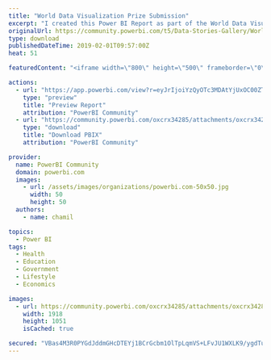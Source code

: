 ```yaml
---
title: "World Data Visualization Prize Submission"
excerpt: "I created this Power BI Report as part of the World Data Visualization Prize . The goal was to create an app-like interactive user experience that"
originalUrl: https://community.powerbi.com/t5/Data-Stories-Gallery/World-Data-Visualization-Prize-Submission/m-p/615034
type: download
publishedDateTime: 2019-02-01T09:57:00Z
heat: 51

featuredContent: "<iframe width=\"800\" height=\"500\" frameborder=\"0\" src=\"https://app.powerbi.com/view?r=eyJrIjoiYzQyOTc3MDAtYjUxOC00ZTUyLWI3YzQtM2Y5Y2RiMDY1NWZjIiwidCI6ImVhYzJmZmU0LWNmYWQtNDI5MC1hNmYxLTRkMjlhNjZhODA0NCJ9\"></iframe>"

actions:
  - url: "https://app.powerbi.com/view?r=eyJrIjoiYzQyOTc3MDAtYjUxOC00ZTUyLWI3YzQtM2Y5Y2RiMDY1NWZjIiwidCI6ImVhYzJmZmU0LWNmYWQtNDI5MC1hNmYxLTRkMjlhNjZhODA0NCJ9"
    type: "preview"
    title: "Preview Report"
    attribution: "PowerBI Community"
  - url: "https://community.powerbi.com/oxcrx34285/attachments/oxcrx34285/DataStoriesGallery/2466/2/World%20Data%20Visualization%20Prize%20Submission%20-%20Chris%20Hamill%201.2.19.pbix"
    type: "download"
    title: "Download PBIX"
    attribution: "PowerBI Community"

provider:
  name: PowerBI Community
  domain: powerbi.com
  images:
    - url: /assets/images/organizations/powerbi.com-50x50.jpg
      width: 50
      height: 50
  authors:
    - name: chamil

topics:
  - Power BI
tags:
  - Health
  - Education
  - Government
  - Lifestyle
  - Economics

images:
  - url: https://community.powerbi.com/oxcrx34285/attachments/oxcrx34285/DataStoriesGallery/2466/1/World%20Data%20snap.jpg
    width: 1918
    height: 1051
    isCached: true

secured: "VBas4M3R0PYGdJddmGHcDTEYj1BCrGcbm1OlTpLqmVS+LFvJU1WXLK9/ygdTuZpD5+f+/0kwWPKtI5vyPotQcIhU1J6ROgfBKmf5mZBPLyk7i3PYQWMi/ovgitjCEsSMPBWf0FeULltothUuSQyCqme8C2uHSQlK6VvMp/JD0vPWHCA7U7TKLzLvdp8p4DAARLF2SwGxHKnOFSYlF9dIqgxDO9h42i8URdp5NPXBbjlmJ8cOpvm/TtK+elPG3Hh+hMqbFUCH/8yIDnK8JFkaPRT9mdJahhEHDK2WXRD3ai7ZWc/Fg2LyM8NZwp9+t9zNxpr3N4mqn9E6X9113UWbRC83Z/t+piYIUMD7FaVzFNNepNLKE2sTxQuGMJh4aAgKhGelqzRg6qlNq79BihHZdWpR+u5+EbZaxcfp5woTnk0=;gtwbKsOMDFdBUVUL0aK2Rg=="
---
```


